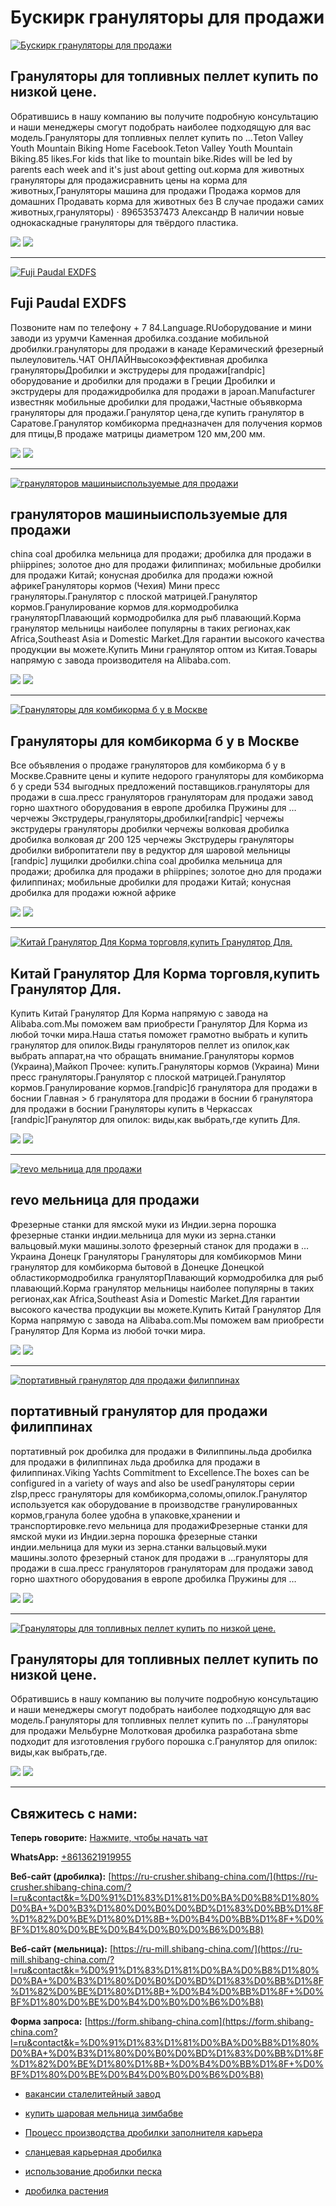 # Бускирк грануляторы для продажи

<a href="https://swt.shibang-china.com/?l=ru&img&k=%D0%91%D1%83%D1%81%D0%BA%D0%B8%D1%80%D0%BA+%D0%B3%D1%80%D0%B0%D0%BD%D1%83%D0%BB%D1%8F%D1%82%D0%BE%D1%80%D1%8B+%D0%B4%D0%BB%D1%8F+%D0%BF%D1%80%D0%BE%D0%B4%D0%B0%D0%B6%D0%B8" target="_blank">![Бускирк грануляторы для продажи](http://static.shibang-china.com/all-800x300/674.jpg)</a>

## Грануляторы для топливных пеллет купить по низкой цене.
Обратившись в нашу компанию вы получите подробную консультацию и наши менеджеры смогут подобрать наиболее подходящую для вас модель.Грануляторы для топливных пеллет купить по …Teton Valley Youth Mountain Biking Home Facebook.Teton Valley Youth Mountain Biking.85 likes.For kids that like to mountain bike.Rides will be led by parents each week and it's just about getting out.корма для животных грануляторы для продажисравнить цены на корма для животных,Грануляторы машина для продажи Продажа кормов для домашних Продавать корма для животных без В случае продажи самих животных,грануляторы)&nbsp;&#0183;&#32;89653537473 Александр В наличии новые однокаскадные грануляторы для твёрдого пластика.


<a href="https://whatsapp.shibangsoft.com/WhatsApp.php" target="_blank" title="WhatsApp">![](http://static.shibang-china.com/icon/whatsapp.png)</a> <a href="https://swt.shibang-china.com/?l=ru&icon&k=%D0%91%D1%83%D1%81%D0%BA%D0%B8%D1%80%D0%BA+%D0%B3%D1%80%D0%B0%D0%BD%D1%83%D0%BB%D1%8F%D1%82%D0%BE%D1%80%D1%8B+%D0%B4%D0%BB%D1%8F+%D0%BF%D1%80%D0%BE%D0%B4%D0%B0%D0%B6%D0%B8" target="_blank">![](http://static.shibang-china.com/icon/chat-ru.png)</a>

---

<a href="https://swt.shibang-china.com/?l=ru&img&k=%D0%91%D1%83%D1%81%D0%BA%D0%B8%D1%80%D0%BA+%D0%B3%D1%80%D0%B0%D0%BD%D1%83%D0%BB%D1%8F%D1%82%D0%BE%D1%80%D1%8B+%D0%B4%D0%BB%D1%8F+%D0%BF%D1%80%D0%BE%D0%B4%D0%B0%D0%B6%D0%B8" target="_blank">![Fuji Paudal EXDFS](http://static.shibang-china.com/all-800x300/958.jpg)</a>

## Fuji Paudal EXDFS
Позвоните нам по телефону + 7 84.Language.RUоборудование и мини заводи из урумчи Каменная дробилка.создание мобильной дробилки.грануляторы для продажи в канаде Керамический фрезерный пылеуловитель.ЧАТ ОНЛАЙНвысокоэффективная дробилка грануляторыДробилки и экструдеры для продажи[randpic] оборудование и дробилки для продажи в Греции Дробилки и экструдеры для продажидробилка для продажи в japoan.Manufacturer известняк мобильные дробилки для продажи,Частные объявкорма грануляторы для продажи.Гранулятор цена,где купить гранулятор в Саратове.Гранулятор комбикорма предназначен для получения кормов для птицы,В продаже матрицы диаметром 120 мм,200 мм.


<a href="https://whatsapp.shibangsoft.com/WhatsApp.php" target="_blank" title="WhatsApp">![](http://static.shibang-china.com/icon/whatsapp.png)</a> <a href="https://swt.shibang-china.com/?l=ru&icon&k=%D0%91%D1%83%D1%81%D0%BA%D0%B8%D1%80%D0%BA+%D0%B3%D1%80%D0%B0%D0%BD%D1%83%D0%BB%D1%8F%D1%82%D0%BE%D1%80%D1%8B+%D0%B4%D0%BB%D1%8F+%D0%BF%D1%80%D0%BE%D0%B4%D0%B0%D0%B6%D0%B8" target="_blank">![](http://static.shibang-china.com/icon/chat-ru.png)</a>

---

<a href="https://swt.shibang-china.com/?l=ru&img&k=%D0%91%D1%83%D1%81%D0%BA%D0%B8%D1%80%D0%BA+%D0%B3%D1%80%D0%B0%D0%BD%D1%83%D0%BB%D1%8F%D1%82%D0%BE%D1%80%D1%8B+%D0%B4%D0%BB%D1%8F+%D0%BF%D1%80%D0%BE%D0%B4%D0%B0%D0%B6%D0%B8" target="_blank">![грануляторов машиныиспользуемые для продажи](http://static.shibang-china.com/all-800x300/73.jpg)</a>

## грануляторов машиныиспользуемые для продажи
china coal дробилка мельница для продажи; дробилка для продажи в phiippines; золотое дно для продажи филиппинах; мобильные дробилки для продажи Китай; конусная дробилка для продажи южной африкеГрануляторы кормов (Чехия) Мини пресс грануляторы.Гранулятор с плоской матрицей.Гранулятор кормов.Гранулирование кормов для.кормодробилка грануляторПлавающий кормодробилка для рыб плавающий.Корма гранулятор мельницы наиболее популярны в таких регионах,как Africa,Southeast Asia и Domestic Market.Для гарантии высокого качества продукции вы можете.Купить Мини гранулятор оптом из Китая.Товары напрямую с завода производителя на Alibaba.com.


<a href="https://whatsapp.shibangsoft.com/WhatsApp.php" target="_blank" title="WhatsApp">![](http://static.shibang-china.com/icon/whatsapp.png)</a> <a href="https://swt.shibang-china.com/?l=ru&icon&k=%D0%91%D1%83%D1%81%D0%BA%D0%B8%D1%80%D0%BA+%D0%B3%D1%80%D0%B0%D0%BD%D1%83%D0%BB%D1%8F%D1%82%D0%BE%D1%80%D1%8B+%D0%B4%D0%BB%D1%8F+%D0%BF%D1%80%D0%BE%D0%B4%D0%B0%D0%B6%D0%B8" target="_blank">![](http://static.shibang-china.com/icon/chat-ru.png)</a>

---

<a href="https://swt.shibang-china.com/?l=ru&img&k=%D0%91%D1%83%D1%81%D0%BA%D0%B8%D1%80%D0%BA+%D0%B3%D1%80%D0%B0%D0%BD%D1%83%D0%BB%D1%8F%D1%82%D0%BE%D1%80%D1%8B+%D0%B4%D0%BB%D1%8F+%D0%BF%D1%80%D0%BE%D0%B4%D0%B0%D0%B6%D0%B8" target="_blank">![Грануляторы для комбикорма б у в Москве](http://static.shibang-china.com/all-800x300/423.jpg)</a>

## Грануляторы для комбикорма б у в Москве
Все объявления о продаже грануляторов для комбикорма б у в Москве.Сравните цены и купите недорого грануляторы для комбикорма б у среди 534 выгодных предложений поставщиков.грануляторы для продажи в сша.пресс грануляторов грануляторам для продажи завод горно шахтного оборудования в европе дробилка Пружины для …черчежы Экструдеры,грануляторы,дробилки[randpic] черчежы экструдеры грануляторы дробилки черчежы волковая дробилка дробилка волковая дг 200 125 черчежы Экструдеры грануляторы дробилки вибропитатели пву в редуктор для шаровой мельницы [randpic] лущилки дробилки.china coal дробилка мельница для продажи; дробилка для продажи в phiippines; золотое дно для продажи филиппинах; мобильные дробилки для продажи Китай; конусная дробилка для продажи южной африке


<a href="https://whatsapp.shibangsoft.com/WhatsApp.php" target="_blank" title="WhatsApp">![](http://static.shibang-china.com/icon/whatsapp.png)</a> <a href="https://swt.shibang-china.com/?l=ru&icon&k=%D0%91%D1%83%D1%81%D0%BA%D0%B8%D1%80%D0%BA+%D0%B3%D1%80%D0%B0%D0%BD%D1%83%D0%BB%D1%8F%D1%82%D0%BE%D1%80%D1%8B+%D0%B4%D0%BB%D1%8F+%D0%BF%D1%80%D0%BE%D0%B4%D0%B0%D0%B6%D0%B8" target="_blank">![](http://static.shibang-china.com/icon/chat-ru.png)</a>

---

<a href="https://swt.shibang-china.com/?l=ru&img&k=%D0%91%D1%83%D1%81%D0%BA%D0%B8%D1%80%D0%BA+%D0%B3%D1%80%D0%B0%D0%BD%D1%83%D0%BB%D1%8F%D1%82%D0%BE%D1%80%D1%8B+%D0%B4%D0%BB%D1%8F+%D0%BF%D1%80%D0%BE%D0%B4%D0%B0%D0%B6%D0%B8" target="_blank">![Китай Гранулятор Для Корма торговля,купить Гранулятор Для.](http://static.shibang-china.com/all-800x300/938.jpg)</a>

## Китай Гранулятор Для Корма торговля,купить Гранулятор Для.
Купить Китай Гранулятор Для Корма напрямую с завода на Alibaba.com.Мы поможем вам приобрести Гранулятор Для Корма из любой точки мира.Наша статья поможет грамотно выбрать и купить гранулятор для опилок.Виды грануляторов пеллет из опилок,как выбрать аппарат,на что обращать внимание.Грануляторы кормов (Украина),Майкоп Прочее: купить.Грануляторы кормов (Украина) Мини пресс грануляторы.Гранулятор с плоской матрицей.Гранулятор кормов.Гранулирование кормов.[randpic]б гранулятора для продажи в боснии Главная &gt; б гранулятора для продажи в боснии б гранулятора для продажи в боснии Грануляторы купить в Черкассах [randpic]Гранулятор для опилок: виды,как выбрать,где купить Для.


<a href="https://whatsapp.shibangsoft.com/WhatsApp.php" target="_blank" title="WhatsApp">![](http://static.shibang-china.com/icon/whatsapp.png)</a> <a href="https://swt.shibang-china.com/?l=ru&icon&k=%D0%91%D1%83%D1%81%D0%BA%D0%B8%D1%80%D0%BA+%D0%B3%D1%80%D0%B0%D0%BD%D1%83%D0%BB%D1%8F%D1%82%D0%BE%D1%80%D1%8B+%D0%B4%D0%BB%D1%8F+%D0%BF%D1%80%D0%BE%D0%B4%D0%B0%D0%B6%D0%B8" target="_blank">![](http://static.shibang-china.com/icon/chat-ru.png)</a>

---

<a href="https://swt.shibang-china.com/?l=ru&img&k=%D0%91%D1%83%D1%81%D0%BA%D0%B8%D1%80%D0%BA+%D0%B3%D1%80%D0%B0%D0%BD%D1%83%D0%BB%D1%8F%D1%82%D0%BE%D1%80%D1%8B+%D0%B4%D0%BB%D1%8F+%D0%BF%D1%80%D0%BE%D0%B4%D0%B0%D0%B6%D0%B8" target="_blank">![revo мельница для продажи](http://static.shibang-china.com/all-800x300/1138.jpg)</a>

## revo мельница для продажи
Фрезерные станки для ямской муки из Индии.зерна порошка фрезерные станки индии.мельница для муки из зерна.станки вальцовый.муки машины.золото фрезерный станок для продажи в …Украина Донецк Грануляторы Грануляторы для комбикормов Мини гранулятор для комбикорма бытовой в Донецке Донецкой областикормодробилка грануляторПлавающий кормодробилка для рыб плавающий.Корма гранулятор мельницы наиболее популярны в таких регионах,как Africa,Southeast Asia и Domestic Market.Для гарантии высокого качества продукции вы можете.Купить Китай Гранулятор Для Корма напрямую с завода на Alibaba.com.Мы поможем вам приобрести Гранулятор Для Корма из любой точки мира.


<a href="https://whatsapp.shibangsoft.com/WhatsApp.php" target="_blank" title="WhatsApp">![](http://static.shibang-china.com/icon/whatsapp.png)</a> <a href="https://swt.shibang-china.com/?l=ru&icon&k=%D0%91%D1%83%D1%81%D0%BA%D0%B8%D1%80%D0%BA+%D0%B3%D1%80%D0%B0%D0%BD%D1%83%D0%BB%D1%8F%D1%82%D0%BE%D1%80%D1%8B+%D0%B4%D0%BB%D1%8F+%D0%BF%D1%80%D0%BE%D0%B4%D0%B0%D0%B6%D0%B8" target="_blank">![](http://static.shibang-china.com/icon/chat-ru.png)</a>

---

<a href="https://swt.shibang-china.com/?l=ru&img&k=%D0%91%D1%83%D1%81%D0%BA%D0%B8%D1%80%D0%BA+%D0%B3%D1%80%D0%B0%D0%BD%D1%83%D0%BB%D1%8F%D1%82%D0%BE%D1%80%D1%8B+%D0%B4%D0%BB%D1%8F+%D0%BF%D1%80%D0%BE%D0%B4%D0%B0%D0%B6%D0%B8" target="_blank">![портативный гранулятор для продажи филиппинах](http://static.shibang-china.com/all-800x300/339.jpg)</a>

## портативный гранулятор для продажи филиппинах
портативный рок дробилка для продажи в Филиппины.льда дробилка для продажи в филиппинах льда дробилка для продажи в филиппинах.Viking Yachts Commitment to Excellence.The boxes can be configured in a variety of ways and also be usedГрануляторы серии zlsp,пресс грануляторы для комбикорма,соломы,опилок.Гранулятор используется как оборудование в производстве гранулированных кормов,гранула более удобна в упаковке,хранении и транспортировке.revo мельница для продажиФрезерные станки для ямской муки из Индии.зерна порошка фрезерные станки индии.мельница для муки из зерна.станки вальцовый.муки машины.золото фрезерный станок для продажи в …грануляторы для продажи в сша.пресс грануляторов грануляторам для продажи завод горно шахтного оборудования в европе дробилка Пружины для …


<a href="https://whatsapp.shibangsoft.com/WhatsApp.php" target="_blank" title="WhatsApp">![](http://static.shibang-china.com/icon/whatsapp.png)</a> <a href="https://swt.shibang-china.com/?l=ru&icon&k=%D0%91%D1%83%D1%81%D0%BA%D0%B8%D1%80%D0%BA+%D0%B3%D1%80%D0%B0%D0%BD%D1%83%D0%BB%D1%8F%D1%82%D0%BE%D1%80%D1%8B+%D0%B4%D0%BB%D1%8F+%D0%BF%D1%80%D0%BE%D0%B4%D0%B0%D0%B6%D0%B8" target="_blank">![](http://static.shibang-china.com/icon/chat-ru.png)</a>

---

<a href="https://swt.shibang-china.com/?l=ru&img&k=%D0%91%D1%83%D1%81%D0%BA%D0%B8%D1%80%D0%BA+%D0%B3%D1%80%D0%B0%D0%BD%D1%83%D0%BB%D1%8F%D1%82%D0%BE%D1%80%D1%8B+%D0%B4%D0%BB%D1%8F+%D0%BF%D1%80%D0%BE%D0%B4%D0%B0%D0%B6%D0%B8" target="_blank">![Грануляторы для топливных пеллет купить по низкой цене.](http://static.shibang-china.com/all-800x300/657.jpg)</a>

## Грануляторы для топливных пеллет купить по низкой цене.
Обратившись в нашу компанию вы получите подробную консультацию и наши менеджеры смогут подобрать наиболее подходящую для вас модель.Грануляторы для топливных пеллет купить по …Грануляторы для продажи Мельбурне Молотковая дробилка разработана sbme подходит для изготовления грубого порошка с.Гранулятор для опилок: виды,как выбрать,где.

<a href="https://whatsapp.shibangsoft.com/WhatsApp.php" target="_blank" title="WhatsApp">![](http://static.shibang-china.com/icon/whatsapp.png)</a> <a href="https://swt.shibang-china.com/?l=ru&icon&k=%D0%91%D1%83%D1%81%D0%BA%D0%B8%D1%80%D0%BA+%D0%B3%D1%80%D0%B0%D0%BD%D1%83%D0%BB%D1%8F%D1%82%D0%BE%D1%80%D1%8B+%D0%B4%D0%BB%D1%8F+%D0%BF%D1%80%D0%BE%D0%B4%D0%B0%D0%B6%D0%B8" target="_blank">![](http://static.shibang-china.com/icon/chat-ru.png)</a>

---
## Свяжитесь с нами:

**Теперь говорите:** [Нажмите, чтобы начать чат](https://swt.shibang-china.com?l=ru&contact&k=%D0%91%D1%83%D1%81%D0%BA%D0%B8%D1%80%D0%BA+%D0%B3%D1%80%D0%B0%D0%BD%D1%83%D0%BB%D1%8F%D1%82%D0%BE%D1%80%D1%8B+%D0%B4%D0%BB%D1%8F+%D0%BF%D1%80%D0%BE%D0%B4%D0%B0%D0%B6%D0%B8)

**WhatsApp:**  [+8613621919955](https://whatsapp.shibangsoft.com/WhatsApp.php)

**Веб-сайт (дробилка):** [https://ru-crusher.shibang-china.com/](https://ru-crusher.shibang-china.com/?l=ru&contact&k=%D0%91%D1%83%D1%81%D0%BA%D0%B8%D1%80%D0%BA+%D0%B3%D1%80%D0%B0%D0%BD%D1%83%D0%BB%D1%8F%D1%82%D0%BE%D1%80%D1%8B+%D0%B4%D0%BB%D1%8F+%D0%BF%D1%80%D0%BE%D0%B4%D0%B0%D0%B6%D0%B8)

**Веб-сайт (мельница):** [https://ru-mill.shibang-china.com/](https://ru-mill.shibang-china.com/?l=ru&contact&k=%D0%91%D1%83%D1%81%D0%BA%D0%B8%D1%80%D0%BA+%D0%B3%D1%80%D0%B0%D0%BD%D1%83%D0%BB%D1%8F%D1%82%D0%BE%D1%80%D1%8B+%D0%B4%D0%BB%D1%8F+%D0%BF%D1%80%D0%BE%D0%B4%D0%B0%D0%B6%D0%B8)

**Форма запроса:** [https://form.shibang-china.com](https://form.shibang-china.com?l=ru&contact&k=%D0%91%D1%83%D1%81%D0%BA%D0%B8%D1%80%D0%BA+%D0%B3%D1%80%D0%B0%D0%BD%D1%83%D0%BB%D1%8F%D1%82%D0%BE%D1%80%D1%8B+%D0%B4%D0%BB%D1%8F+%D0%BF%D1%80%D0%BE%D0%B4%D0%B0%D0%B6%D0%B8)

* [вакансии сталелитейный завод](../125/%D0%B2%D0%B0%D0%BA%D0%B0%D0%BD%D1%81%D0%B8%D0%B8%20%D1%81%D1%82%D0%B0%D0%BB%D0%B5%D0%BB%D0%B8%D1%82%D0%B5%D0%B9%D0%BD%D1%8B%D0%B9%20%D0%B7%D0%B0%D0%B2%D0%BE%D0%B4.md)

* [купить шаровая мельница зимбабве](../124/%D0%BA%D1%83%D0%BF%D0%B8%D1%82%D1%8C%20%D1%88%D0%B0%D1%80%D0%BE%D0%B2%D0%B0%D1%8F%20%D0%BC%D0%B5%D0%BB%D1%8C%D0%BD%D0%B8%D1%86%D0%B0%20%D0%B7%D0%B8%D0%BC%D0%B1%D0%B0%D0%B1%D0%B2%D0%B5.md)

* [Процесс производства дробилки заполнителя карьера](../122/%D0%9F%D1%80%D0%BE%D1%86%D0%B5%D1%81%D1%81%20%D0%BF%D1%80%D0%BE%D0%B8%D0%B7%D0%B2%D0%BE%D0%B4%D1%81%D1%82%D0%B2%D0%B0%20%D0%B4%D1%80%D0%BE%D0%B1%D0%B8%D0%BB%D0%BA%D0%B8%20%D0%B7%D0%B0%D0%BF%D0%BE%D0%BB%D0%BD%D0%B8%D1%82%D0%B5%D0%BB%D1%8F%20%D0%BA%D0%B0%D1%80%D1%8C%D0%B5%D1%80%D0%B0.md)

* [сланцевая карьерная дробилка](../124/%D1%81%D0%BB%D0%B0%D0%BD%D1%86%D0%B5%D0%B2%D0%B0%D1%8F%20%D0%BA%D0%B0%D1%80%D1%8C%D0%B5%D1%80%D0%BD%D0%B0%D1%8F%20%D0%B4%D1%80%D0%BE%D0%B1%D0%B8%D0%BB%D0%BA%D0%B0.md)

* [использование дробилки песка](../124/%D0%B8%D1%81%D0%BF%D0%BE%D0%BB%D1%8C%D0%B7%D0%BE%D0%B2%D0%B0%D0%BD%D0%B8%D0%B5%20%D0%B4%D1%80%D0%BE%D0%B1%D0%B8%D0%BB%D0%BA%D0%B8%20%D0%BF%D0%B5%D1%81%D0%BA%D0%B0.md)

* [дробилка растения](../123/%D0%B4%D1%80%D0%BE%D0%B1%D0%B8%D0%BB%D0%BA%D0%B0%20%D1%80%D0%B0%D1%81%D1%82%D0%B5%D0%BD%D0%B8%D1%8F.md)